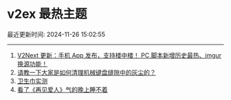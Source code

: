 # v2ex 最热主题

最近更新时间: 2024-11-26 15:02:55

--- 
1. [V2Next 更新：手机 App 发布，支持楼中楼！ PC 脚本新增历史最热、imgur 换源功能！](https://www.v2ex.com/t/1092623) 
2. [请教一下大家是如何清理机械键盘缝隙中的灰尘的？](https://www.v2ex.com/t/1092625) 
3. [卫生巾实测](https://www.v2ex.com/t/1092629) 
4. [看了《再见爱人》气的晚上睡不着](https://www.v2ex.com/t/1092641) 
